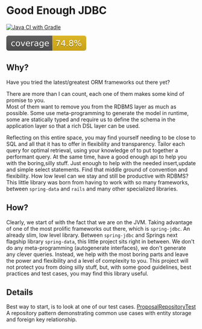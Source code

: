 # Good Enough JDBC

[![Java CI with Gradle](https://github.com/martin-jamszolik/goodenough-jdbc/actions/workflows/gradle.yml/badge.svg)](https://github.com/martin-jamszolik/goodenough-jdbc/actions/workflows/gradle.yml)

[![Coverage](.github/badges/jacoco.svg)](jacoco.svg)

## Why?
Have you tried the latest/greatest ORM frameworks out there yet?

There are more than I can count, each one of them makes some kind of promise to you.  
Most of them want to remove you from the RDBMS layer as much as possible. Some use meta-programming
to generate the model in runtime, some are statically typed and require us to define the schema 
in the application layer so that a rich DSL layer can be used.

Reflecting on this entire space, you may find yourself needing to be close to SQL and all that
it has to offer in flexibility and transparency. Tailor each query for optimal retrieval, using
your knowledge of to put together a performant query. At the same time, have a good enough api to
help you with the boring,silly stuff.  Just enough to help with the needed 
insert,update and simple select statements. Find that middle ground of convention and flexibility.
How low level can we stay and still be productive with RDBMS? This little library was born from
having to work with so many frameworks, between `spring-data` and `rails` and many other 
specialized libraries.

## How?

Clearly, we start of with the fact that we are on the JVM. Taking advantage of one of the most
prolific frameworks out there, which is `spring-jdbc`. An already slim, low level library. 
Between `spring-jdbc` and Springs next flagship library `spring-data`,
this little project sits right in between. We don't do any meta-programming (autogenerate interfaces),
we don't generate any clever queries. Instead, we help with the most boring parts and leave the power
and flexibility and a level of complexity to you. This project will not protect you from doing silly stuff,
but, with some good guidelines, best practices and test cases, you may find this library useful.


## Details

Best way to start, is to look at one of our test cases. 
[ProposalRepositoryTest](src/test/java/org/viablespark/persistence/ProposalRepositoryTest.java)
A repository pattern demonstrating common use cases with entity storage
and foreign key relationship.
